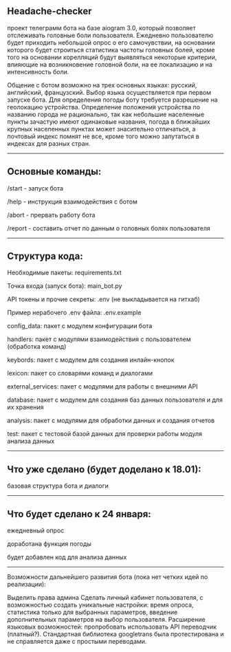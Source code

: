 Headache-checker
-------------------------------------------------------------------------
проект телеграмм бота на базе aiogram 3.0, который позволяет отслеживать головные боли пользователя. 
Ежедневно пользователю будет приходить небольшой опрос о его самочувствии, на основании которого будет строиться статистика частоты головных болей, 
кроме того на основании корелляций будут выявляться некоторые критерии, влияющие на возникновение головной боли, 
на ее локализацию и на интенсивность боли.

Общение с ботом возможно на трех основных языках: русский, английский, французский. 
Выбор языка осуществляется при первом запуске бота.
Для определения погоды боту требуется разрешение на геолокацию устройства. 
Определение положения устройства по названию города не рационально, так как небольшие населенные пункты зачастую имеют одинаковые названия, 
погода в ближайших крупных населенных пунктах может знасительно отличаться, а почтовый индекс помнят не все, 
кроме того можно запутаться в индексах для разных стран.

--------------------------------------------------------------------------

Основные команды:
---------------------------------------------------------------------------

/start - запуск бота

/help - инструкция взаимодействия с ботом

/abort - прервать работу бота

/report - составить отчет по данным о головных болях пользователя

---------------------------------------------------------------------------
Структура кода:
---------------------------------------------------------------------------

Необходимые пакеты: requirements.txt

Точка входа (запуск бота): main_bot.py

API токены и прочие секреты: .env (не выкладывается на гитхаб)

Пример нерабочего .env файла: .env.example

config_data: пакет с модулем конфигурации бота

handlers: пакет с модулями взаимодействия с пользователем (обработка команд)

keybords: пакет с модулем для создания инлайн-кнопок

lexicon: пакет со словарями команд и диалогами

external_services: пакет с модулями для работы с внешними API 

database: пакет с модулем для создания баз данных пользователя и для их хранения

analysis: пакет с модулями для обработки данных и создания отчетов

test: пакет с тестовой базой данных для проверки работы модуля анализа данных

-----------------------------------------------------------------------------

Что уже сделано (будет доделано к 18.01):
-----------------------------------------------------------------------------

базовая структура бота и диалоги


-----------------------------------------------------------------------------
Что будет сделано к 24 января:
-----------------------------------------------------------------------------

ежедневный опрос

доработана функция погоды

будет добавлен код для анализа данных

------------------------------------------------------------------------------

Возможности дальнейшего развития бота (пока нет четких идей по реализации):

Выделить права админа
Сделать личный кабинет пользователя, с возможностью создать уникальные настройки: время опроса, статистика только для выбранных параметров,
введение дополнительных параметров на выбор пользователя.
Расширение языковых возможностей: пропробовать использовать API переводчик (платный?). Стандартная библиотека googletrans 
была протестирована и не справляется даже с простыми переводами.
